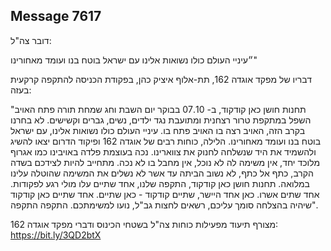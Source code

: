 ## Message 7617

דובר צה"ל:

״עיניי העולם כולו נשואות אלינו עם ישראל בוטח בנו ועומד מאחורינו"

דבריו של מפקד אוגדה 162, תת-אלוף איציק כהן, בפקודת הכניסה להתקפה קרקעית בעזה:

"תחנות חושן כאן קודקוד, ב- 07.10 בבוקר יום השבת וחג שמחת תורה פתח האויב השפל במתקפת טרור רצחנית ומתועבת נגד ילדים, נשים, גברים וקשישים. לא בחרנו בקרב הזה, האויב רצה בו האויב פתח בו. עיניי העולם כולו נשואות אלינו, עם ישראל בוטח בנו ועומד מאחורינו. הלילה, כוחות רבים של אוגדה 162 ופיקוד הדרום יצאו להשיג ולהשמיד את היד שנשלחה לחנוק את צווארינו. נכה בעוצמת פלדה באויבינו כמו אגרוף מלוכד יחד, אין משימה לה לא נוכל, אין מחבל בו לא נכה. מתחייב להיות לצידכם בשדה הקרב, כתף אל כתף, לא נשוב הביתה עד אשר לא נשלים את המשימה שהוטלה עלינו במלואה. תחנות חושן כאן קודקוד, התקפה שלנו, אחד שתיים עלו מולי רגע לפקודות. אחד שתים אשרו. כאן אחד היישר, שתיים קודקוד - כאן שתיים. אחד שתיים כאן קודקוד שיהיה בהצלחה סומך עליכם, רשאים לחצות גב"ל, נועו למשימתכם. התקפה התקפה".

מצורף תיעוד מפעילות כוחות צה"ל בשטחי הכינוס ודברי מפקד אוגדה 162: https://bit.ly/3QD2btX

